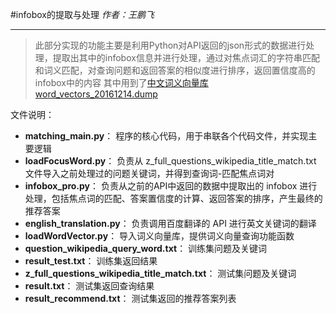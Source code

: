 #infobox的提取与处理
*作者：王鹏飞*


----------


>  此部分实现的功能主要是利用Python对API返回的json形式的数据进行处理，提取出其中的infobox信息并进行处理，通过对焦点词汇的字符串匹配和词义匹配，对查询问题和返回答案的相似度进行排序，返回置信度高的infobox中的内容
>  其中用到了[中文词义向量库 word_vectors_20161214.dump](http://pan.baidu.com/s/1hrNcmI4)

文件说明：

 - **matching_main.py**： 程序的核心代码，用于串联各个代码文件，并实现主要逻辑
 - **loadFocusWord.py**： 负责从 z_full_questions_wikipedia_title_match.txt 文件导入之前处理过的问题关键词，并得到查询词-匹配焦点词对
 - **infobox_pro.py**： 负责从之前的API中返回的数据中提取出的 infobox 进行处理，包括焦点词的匹配、答案置信度的计算、返回答案的排序，产生最终的推荐答案
 - **english_translation.py**： 负责调用百度翻译的 API 进行英文关键词的翻译
 - **loadWordVector.py**： 导入词义向量库，提供词义向量查询功能函数
 - **question_wikipedia_query_word.txt**： 训练集问题及关键词
 - **result_test.txt**： 训练集返回结果
 - **z_full_questions_wikipedia_title_match.txt**： 测试集问题及关键词
 - **result.txt**： 测试集返回查询结果
 - **result_recommend.txt**： 测试集返回的推荐答案列表

